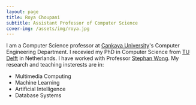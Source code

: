 ```yaml
---
layout: page
title: Roya Choupani
subtitle: Assistant Professor of Computer Science
cover-img: /assets/img/roya.jpg
---
```


I am a Computer Science professor at [Cankaya University](http://www.cankaya.edu.tr/index_en.php)'s Computer Engineering Department. I recevied my PhD in Computer Science from [TU Delft](https://www.tudelft.nl) in Netherlands. I have worked with Professor [Stephan Wong](https://www.tudelft.nl/eemcs/the-faculty/departments/quantum-computer-engineering/computer-engineering/staff/stephan-wong/). My research and teaching insterests are in:

- Multimedia Computing
- Machine Learning
- Artificial Intelligence
- Database Systems
